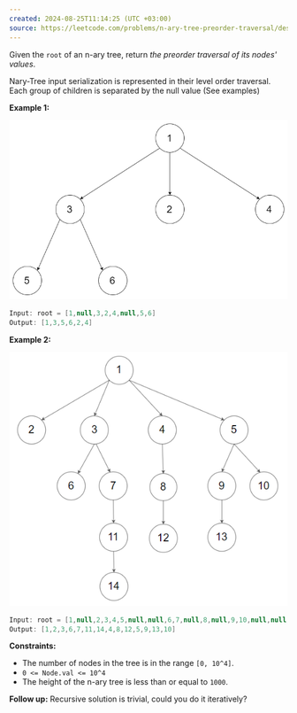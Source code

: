 ```yaml
---
created: 2024-08-25T11:14:25 (UTC +03:00)
source: https://leetcode.com/problems/n-ary-tree-preorder-traversal/description/
---
```

Given the `root` of an n-ary tree, return _the preorder traversal of its nodes' values_.

Nary-Tree input serialization is represented in their level order traversal. Each group of children is separated by the null value (See examples)


**Example 1:**

![img.png](img.png)

``` Java
Input: root = [1,null,3,2,4,null,5,6]
Output: [1,3,5,6,2,4]
```


**Example 2:**

![img_1.png](img_1.png)

``` Java
Input: root = [1,null,2,3,4,5,null,null,6,7,null,8,null,9,10,null,null,11,null,12,null,13,null,null,14]
Output: [1,2,3,6,7,11,14,4,8,12,5,9,13,10]
```


**Constraints:**

-   The number of nodes in the tree is in the range `[0, 10^4]`.
-   `0 <= Node.val <= 10^4`
-   The height of the n-ary tree is less than or equal to `1000`.

**Follow up:** Recursive solution is trivial, could you do it iteratively?
